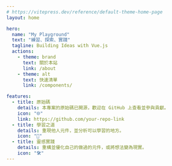 ```yaml
---
# https://vitepress.dev/reference/default-theme-home-page
layout: home

hero:
  name: "My Playground"
  text: "練習、探索、實踐"
  tagline: Building Ideas with Vue.js
  actions:
    - theme: brand
      text: 關於本站
      link: /about
    - theme: alt
      text: 快速清單
      link: /components/

features:
  - title: 原始碼
    details: 本專案的原始碼已開源，歡迎在 GitHub 上查看並參與貢獻。
    icon: "🌐"
    link: https://github.com/your-repo-link
  - title: 學習之道
    details: 重現他人元件，並分析可以學習的地方。
    icon: "📖"
  - title: 靈感實踐
    details: 重構並優化自己的做過的元件，或將想法變為現實。
    icon: "🛠️"
---
```

